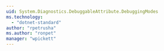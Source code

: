 ```yaml
---
uid: System.Diagnostics.DebuggableAttribute.DebuggingModes
ms.technology: 
  - "dotnet-standard"
author: "rpetrusha"
ms.author: "ronpet"
manager: "wpickett"
---
```


